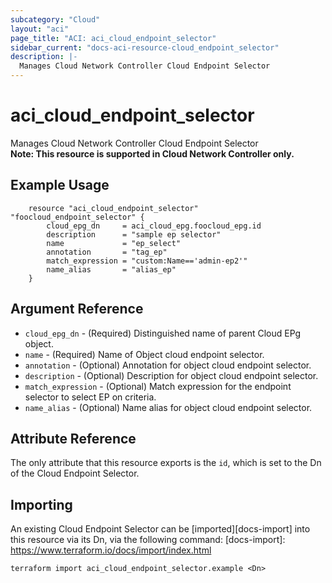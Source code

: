 ```yaml
---
subcategory: "Cloud"
layout: "aci"
page_title: "ACI: aci_cloud_endpoint_selector"
sidebar_current: "docs-aci-resource-cloud_endpoint_selector"
description: |-
  Manages Cloud Network Controller Cloud Endpoint Selector
---
```


# aci_cloud_endpoint_selector

Manages Cloud Network Controller Cloud Endpoint Selector  
<b>Note: This resource is supported in Cloud Network Controller only.</b>

## Example Usage

```hcl
	resource "aci_cloud_endpoint_selector" "foocloud_endpoint_selector" {
		cloud_epg_dn     = aci_cloud_epg.foocloud_epg.id
		description      = "sample ep selector"
		name             = "ep_select"
		annotation       = "tag_ep"
		match_expression = "custom:Name=='admin-ep2'"
		name_alias       = "alias_ep"
	}
```

## Argument Reference

- `cloud_epg_dn` - (Required) Distinguished name of parent Cloud EPg object.
- `name` - (Required) Name of Object cloud endpoint selector.
- `annotation` - (Optional) Annotation for object cloud endpoint selector.
- `description` - (Optional) Description for object cloud endpoint selector.
- `match_expression` - (Optional) Match expression for the endpoint selector to select EP on criteria.
- `name_alias` - (Optional) Name alias for object cloud endpoint selector.

## Attribute Reference

The only attribute that this resource exports is the `id`, which is set to the
Dn of the Cloud Endpoint Selector.

## Importing

An existing Cloud Endpoint Selector can be [imported][docs-import] into this resource via its Dn, via the following command:
[docs-import]: https://www.terraform.io/docs/import/index.html

```
terraform import aci_cloud_endpoint_selector.example <Dn>
```
